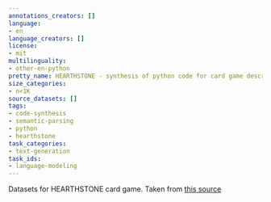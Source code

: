 ```yaml
---
annotations_creators: []
language:
- en
language_creators: []
license:
- mit
multilinguality:
- other-en-python
pretty_name: HEARTHSTONE - synthesis of python code for card game descriptions
size_categories:
- n<1K
source_datasets: []
tags:
- code-synthesis
- semantic-parsing
- python
- hearthstone
task_categories:
- text-generation
task_ids:
- language-modeling
---
```

Datasets for HEARTHSTONE card game. Taken from [this source](https://github.com/deepmind/card2code/tree/master/third_party/hearthstone)
